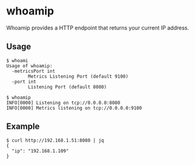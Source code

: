 # whoamip

Whoamip provides a HTTP endpoint that returns your current IP address.

## Usage

```$
$ whoami
Usage of whoamip:
  -metricsPort int
        Metrics Listening Port (default 9100)
  -port int
        Listening Port (default 8080)

$ whoamip
INFO[0000] Listening on tcp://0.0.0.0:8080
INFO[0000] Metrics listening on tcp://0.0.0.0:9100
```

## Example

```$
$ curl http://192.168.1.51:8080 | jq
{
  "ip": "192.168.1.109"
}
```

